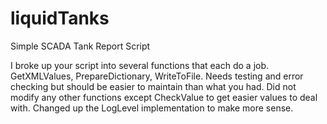 # liquidTanks
Simple SCADA Tank Report Script

I broke up your script into several functions that each do a job. GetXMLValues, PrepareDictionary, WriteToFile.
Needs testing and error checking but should be easier to maintain than what you had.
Did not modify any other functions except CheckValue to get easier values to deal with.
Changed up the LogLevel implementation to make more sense.

